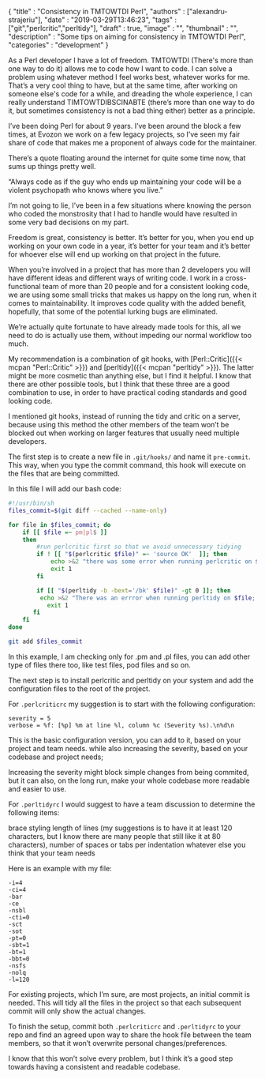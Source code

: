 
{
  "title"       : "Consistency in TMTOWTDI Perl",
  "authors"     : ["alexandru-strajeriu"],
  "date"        : "2019-03-29T13:46:23",
  "tags"        : ["git","perlcritic","perltidy"],
  "draft"       : true,
  "image"       : "",
  "thumbnail"   : "",
  "description" : "Some tips on aiming for consistency in TMTOWTDI Perl",
  "categories"  : "development"
}

As a Perl developer I have a lot of freedom. TMTOWTDI (There's more than one way to do it) allows me to code how I want to code. I can solve a problem using whatever method I feel works best, whatever works for me. That’s a very cool thing to have, but at the same time, after working on someone else's code for a while, and dreading the whole experience, I can really understand TIMTOWTDIBSCINABTE (there’s more than one way to do it, but sometimes consistency is not a bad thing either)  better as a principle. 

I’ve been doing Perl for about 9 years. I’ve been around the block a few times, at Evozon we work on a few legacy projects, so I’ve seen my fair share of code that makes me a proponent of always code for the maintainer.

There’s a quote floating around the internet for quite some time now, that sums up things pretty well. 

“Always code as if the guy who ends up maintaining your code will be a violent psychopath who knows where you live.”

I’m not going to lie, I’ve been in a few situations where knowing the person who coded the monstrosity that I had to handle would have resulted in some very bad decisions on my part. 

Freedom is great, consistency is better. It’s better for you, when you end up working on your own code in a year, it’s better for your team and it’s better for whoever else will end up working on that project in the future. 

When you’re involved in a project that has more than 2 developers you will have different ideas and different ways of writing code. I work in a cross-functional team of more than 20 people and for a consistent looking code, we are using some small tricks that makes us happy on the long run, when it comes to maintainability. It improves code quality with the added benefit, hopefully, that some of the potential lurking bugs are eliminated.

We’re actually quite fortunate to have already made tools for this, all we need to do is actually use them, without impeding our normal workflow too much. 

My recommendation is a combination of git hooks, with [Perl::Critic]({{< mcpan "Perl::Critic" >}}) and [perltidy]({{< mcpan "perltidy" >}}). The latter might be more cosmetic than anything else, but I find it helpful. I know that there are other possible tools, but I think that these three are a good combination to use, in order to have practical coding standards and good looking code. 

I mentioned git hooks, instead of running the tidy and critic on a server, because using this method the other members of the team won’t be blocked out when working on larger features that usually need multiple developers. 

The first step is to create a new file in `.git/hooks/` and name it `pre-commit`. This way, when you type the commit command, this hook will execute on the files that are being committed.

In this file I will add our bash code:

```bash
#!/usr/bin/sh
files_commit=$(git diff --cached --name-only)

for file in $files_commit; do
    if [[ $file =~ pm|pl$ ]]
    then
        #run perlcritic first so that we avoid unnecessary tidying
        if ! [[ "$(perlcritic $file)" =~ 'source OK'  ]]; then
            echo >&2 "there was some error when running perlcritic on $file: $(perlcritic $file)"
            exit 1
        fi

        if [[ "$(perltidy -b -bext='/bk' $file)" -gt 0 ]]; then
         echo >&2 "There was an errror when running perltidy on $file; please see the error file for more info"
           exit 1
       fi
    fi
done

git add $files_commit


``` 

In this example, I am checking only for .pm and .pl files, you can add other type of files there too, like test files, pod files and so on.

The next step is to install perlcritic and perltidy on your system and add the configuration files to the root of the project.

For `.perlcriticrc` my suggestion is to start with the following configuration:
```
severity = 5
verbose = %f: [%p] %m at line %l, column %c (Severity %s).\n%d\n
```
This is the basic configuration version, you can add to it, based on your project and team needs. while also increasing the severity, based on your codebase and project needs; 

Increasing the severity might block simple changes from being commited, but it can also, on the long run, make your whole codebase more readable and easier to use. 

For `.perltidyrc` I would suggest to have a team discussion to determine the following items:

brace styling
length of lines (my suggestions is to have it at least 120 characters, but I know there are many people that still like it at 80 characters),
number of spaces or tabs per indentation 
whatever else you think that your team needs


Here is an example with my file:

```
-i=4
-ci=4
-bar
-ce
-nsbl
-cti=0
-sct
-sot
-pt=0
-sbt=1
-bt=1
-bbt=0
-nsfs
-nolq
-l=120
```

For existing projects, which I’m sure, are most projects, an initial commit is needed. This will tidy all the files in the project so that each subsequent commit will only show the actual changes. 

To finish the setup, commit both `.perlcriticrc` and `.perltidyrc` to your repo and find an agreed upon way to share the hook file between the team members, so that it won’t overwrite personal changes/preferences. 

I know that this won’t solve every problem, but I think it’s a good step towards having a consistent and readable codebase.


